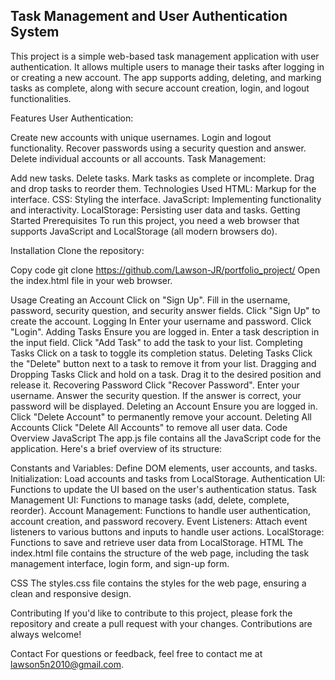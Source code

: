 Task Management and User Authentication System
--
This project is a simple web-based task management application with user authentication. It allows multiple users to manage their tasks after logging in or creating a new account. The app supports adding, deleting, and marking tasks as complete, along with secure account creation, login, and logout functionalities.

Features
User Authentication:

Create new accounts with unique usernames.
Login and logout functionality.
Recover passwords using a security question and answer.
Delete individual accounts or all accounts.
Task Management:

Add new tasks.
Delete tasks.
Mark tasks as complete or incomplete.
Drag and drop tasks to reorder them.
Technologies Used
HTML: Markup for the interface.
CSS: Styling the interface.
JavaScript: Implementing functionality and interactivity.
LocalStorage: Persisting user data and tasks.
Getting Started
Prerequisites
To run this project, you need a web browser that supports JavaScript and LocalStorage (all modern browsers do).

Installation
Clone the repository:

Copy code
git clone https://github.com/Lawson-JR/portfolio_project/
Open the index.html file in your web browser.

Usage
Creating an Account
Click on "Sign Up".
Fill in the username, password, security question, and security answer fields.
Click "Sign Up" to create the account.
Logging In
Enter your username and password.
Click "Login".
Adding Tasks
Ensure you are logged in.
Enter a task description in the input field.
Click "Add Task" to add the task to your list.
Completing Tasks
Click on a task to toggle its completion status.
Deleting Tasks
Click the "Delete" button next to a task to remove it from your list.
Dragging and Dropping Tasks
Click and hold on a task.
Drag it to the desired position and release it.
Recovering Password
Click "Recover Password".
Enter your username.
Answer the security question.
If the answer is correct, your password will be displayed.
Deleting an Account
Ensure you are logged in.
Click "Delete Account" to permanently remove your account.
Deleting All Accounts
Click "Delete All Accounts" to remove all user data.
Code Overview
JavaScript
The app.js file contains all the JavaScript code for the application. Here's a brief overview of its structure:

Constants and Variables: Define DOM elements, user accounts, and tasks.
Initialization: Load accounts and tasks from LocalStorage.
Authentication UI: Functions to update the UI based on the user's authentication status.
Task Management UI: Functions to manage tasks (add, delete, complete, reorder).
Account Management: Functions to handle user authentication, account creation, and password recovery.
Event Listeners: Attach event listeners to various buttons and inputs to handle user actions.
LocalStorage: Functions to save and retrieve user data from LocalStorage.
HTML
The index.html file contains the structure of the web page, including the task management interface, login form, and sign-up form.

CSS
The styles.css file contains the styles for the web page, ensuring a clean and responsive design.

Contributing
If you'd like to contribute to this project, please fork the repository and create a pull request with your changes. Contributions are always welcome!

Contact
For questions or feedback, feel free to contact me at lawson5n2010@gmail.com.
